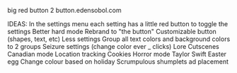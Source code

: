 big red button 2
button.edensobol.com

IDEAS:
In the settings menu each setting has a little red button to toggle the settings
Better hard mode
Rebrand to "the button"
Customizable button (shapes, text, etc)
Less settings
Group all text colors and background colors to 2 groups
Seizure settings (change color ever _ clicks)
Lore
Cutscenes
Canadian mode
Location tracking
Cookies
Horror mode
Taylor Swift Easter egg
Change colour based on holiday
Scrumpulous shumplets ad placement
